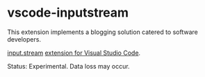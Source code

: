 # vscode-inputstream

This extension implements a blogging solution catered to software developers.

[input.stream](https://input.stream) [extension for Visual Studio
Code](https://marketplace.visualstudio.com/items?itemName=stackbuild.vscode-inputstream).

Status: Experimental.  Data loss may occur.
